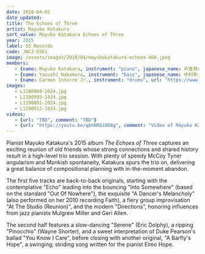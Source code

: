 ```yaml
---
date: 2018-04-02
date_updated:
title: The Echoes of Three
artist: Mayuko Katakura
sort_value: Mayuko Katakura Echoes of Three
year: 2015
label: 55 Records
code: JNCJ-5561
image: /assets/images/2018/04/mayukokatakura-echoes-460.jpeg
members:
   - {name: Mayuko Katakura, instrument: "piano", japanese_name: 片倉真由子, url: "https://ameblo.jp/mayukokatakura/"}
   - {name: Yasushi Nakamura, instrument: "bass", japanese_name: 中村恭士, url: "https://www.yasushinakamurabass.com/"}
   - {name: Carmen Intorre Jr., instrument: "drums", url: "https://www.carmenintorrejr.com/"}
images:
   - L1180989-1024.jpg
   - L1180993-1024.jpg
   - L1190001-1024.jpg
   - L1190012-1024.jpg
videos: 
   - {url: "TBD", comment: "TBD"}
   - {url: "https://youtu.be/q8n6M2iDD8g", comment: "Video of Mayuko Katakura playing Herbie Hancock's \"Speak Like A Child\" in a duo setting from 2012"}
---
```


Pianist Mayuko Katakura's 2015 album *The Echoes of Three* captures an exciting reunion of old friends whose strong connections and shared history result in a high-level trio session. With plenty of speedy McCoy Tyner angularism and Monkish spontaneity, Katakura spurs the trio on, delivering a great balance of compositional planning with in-the-moment abandon.

The first five tracks are back-to-back originals, starting with the contemplative "Echo" leading into the bouncing "Into Somewhere" (based on the standard "Out Of Nowhere"), the exquisite "A Dancer's Melancholy" (also performed on her 2010 recording Faith), a fiery group improvisation "At The Studio (Reunion)", and the modern "Directions", honoring influences from jazz pianists Mulgrew Miller and Geri Allen.

The second half features a slow-dancing "Serene" (Eric Dolphy), a ripping "Pinocchio" (Wayne Shorter), and a sweet interpretation of Duke Pearson's ballad "You Know I Care", before closing with another original, "A Barfly's Hope", a swinging, striding song written for the pianist Elmo Hope.